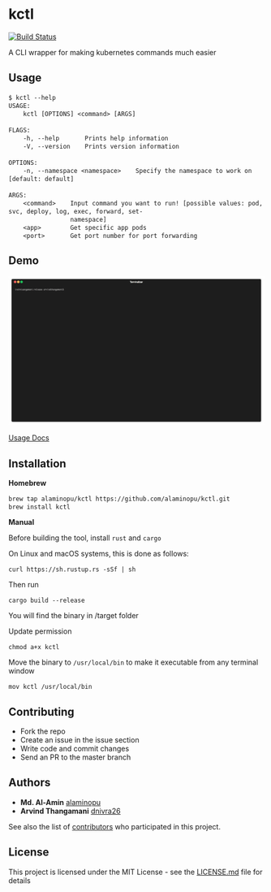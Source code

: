 # kctl

[![Build Status](https://travis-ci.com/alaminopu/kctl.svg?branch=master)](https://travis-ci.com/alaminopu/kctl)

A CLI wrapper for making kubernetes commands much easier

## Usage

```
$ kctl --help
USAGE:
    kctl [OPTIONS] <command> [ARGS]

FLAGS:
    -h, --help       Prints help information
    -V, --version    Prints version information

OPTIONS:
    -n, --namespace <namespace>    Specify the namespace to work on [default: default]

ARGS:
    <command>    Input command you want to run! [possible values: pod, svc, deploy, log, exec, forward, set-
                 namespace]
    <app>        Get specific app pods
    <port>       Get port number for port forwarding
```

## Demo
![demo](demo.gif)

[Usage Docs](https://github.com/alaminopu/kctl/wiki)  

## Installation

**Homebrew**
```
brew tap alaminopu/kctl https://github.com/alaminopu/kctl.git  
brew install kctl
```

**Manual**

Before building the tool, install `rust` and `cargo`

On Linux and macOS systems, this is done as follows:

```
curl https://sh.rustup.rs -sSf | sh
```

Then run

```
cargo build --release 
```

You will find the binary in /target folder

Update permission 

```
chmod a+x kctl
```

Move the binary to `/usr/local/bin` to make it executable from any terminal window 

```
mov kctl /usr/local/bin
```


## Contributing
- Fork the repo
- Create an issue in the issue section
- Write code and commit changes 
- Send an PR to the master branch 


## Authors

* **Md. Al-Amin** [alaminopu](https://github.com/alaminopu)
* **Arvind Thangamani** [dnivra26](https://github.com/dnivra26)

See also the list of [contributors](https://github.com/alaminopu/kctl/contributors) who participated in this project.

## License

This project is licensed under the MIT License - see the [LICENSE.md](LICENSE.md) file for details